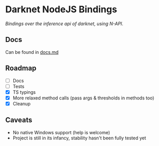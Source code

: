 # Darknet NodeJS Bindings

_Bindings over the inference api of darknet, using N-API._

## Docs
Can be found in [docs.md](https://github.com/legraphista/darknet-binding/blob/master/docs.md)

## Roadmap
- [ ] Docs
- [ ] Tests
- [x] TS typings
- [x] More relaxed method calls (pass args & thresholds in methods too)
- [x] Cleanup

## Caveats
- No native Windows support (help is welcome)
- Project is still in its infancy, stability hasn't been fully tested yet 
